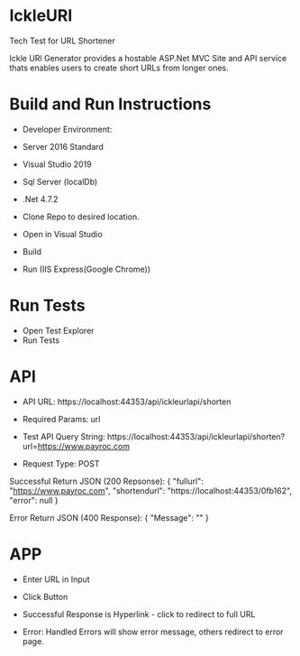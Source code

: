 # IckleURl
Tech Test for URL Shortener

Ickle URl Generator provides a hostable ASP.Net MVC Site and API service thats enables users to create short URLs from longer ones.

# Build and Run Instructions

- Developer Environment:
- Server 2016 Standard
- Visual Studio 2019
- Sql Server (localDb)
- .Net 4.7.2

- Clone Repo to desired location.
- Open in Visual Studio
- Build
- Run (IIS Express(Google Chrome))

# Run Tests
- Open Test Explorer
- Run Tests

# API
- API URL:  https://localhost:44353/api/ickleurlapi/shorten
- Required Params: url

- Test API Query String:  https://localhost:44353/api/ickleurlapi/shorten?url=https://www.payroc.com
- Request Type: POST

Successful Return JSON (200 Repsonse): 
{
  "fullurl": "https://www.payroc.com",
  "shortendurl": "https://localhost:44353/0fb162",
  "error": null
}

Error Return JSON (400 Response):
{
  "Message": "<Specific Error Message>"
}

# APP
- Enter URL in Input
- Click Button

- Successful Response is Hyperlink - click to redirect to full URL
- Error:  Handled Errors will show error message, others redirect to error page.
